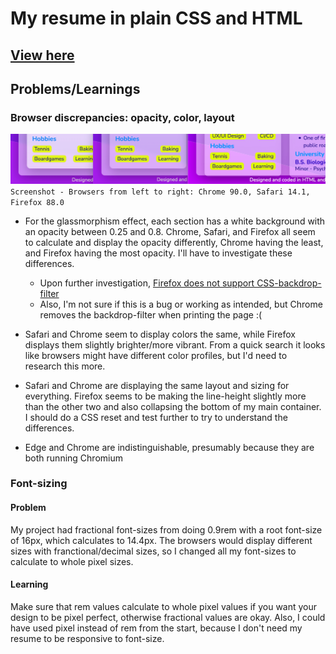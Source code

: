 # My resume in plain CSS and HTML

## [View here](https://aarontabuchi.github.io/resume/)

## Problems/Learnings

### Browser discrepancies: opacity, color, layout

![screenshot](./screenshot.png)
`Screenshot - Browsers from left to right: Chrome 90.0, Safari 14.1, Firefox 88.0`

- For the glassmorphism effect, each section has a white background with an opacity between 0.25 and 0.8. Chrome, Safari, and Firefox all seem to calculate and display the opacity differently, Chrome having the least, and Firefox having the most opacity. I'll have to investigate these differences.
  - Upon further investigation, [Firefox does not support CSS-backdrop-filter](https://caniuse.com/css-backdrop-filter)
  - Also, I'm not sure if this is a bug or working as intended, but Chrome removes the backdrop-filter when printing the page :(

- Safari and Chrome seem to display colors the same, while Firefox displays them slightly brighter/more vibrant. From a quick search it looks like browsers might have different color profiles, but I'd need to research this more.

- Safari and Chrome are displaying the same layout and sizing for everything. Firefox seems to be making the line-height slightly more than the other two and also collapsing the bottom of my main container. I should do a CSS reset and test further to try to understand the differences.

- Edge and Chrome are indistinguishable, presumably because they are both running Chromium

### Font-sizing
#### Problem
My project had fractional font-sizes from doing 0.9rem with a root font-size of 16px, which calculates to 14.4px. The browsers would display different sizes with franctional/decimal sizes, so I changed all my font-sizes to calculate to whole pixel sizes.

#### Learning
Make sure that rem values calculate to whole pixel values if you want your design to be pixel perfect, otherwise fractional values are okay. Also, I could have used pixel instead of rem from the start, because I don't need my resume to be responsive to font-size.
